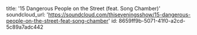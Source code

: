 title: '15 Dangerous People on the Street (feat. Song Chamber)'
soundcloud_url: 'https://soundcloud.com/thiseveningsshow/15-dangerous-people-on-the-street-feat-song-chamber'
id: 8659ff9b-5071-41f0-a2cd-5c89a7adc442
